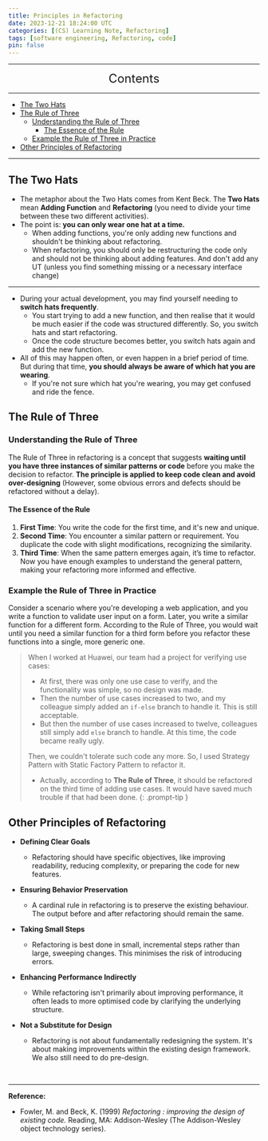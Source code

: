 ```yaml
---
title: Principles in Refactoring
date: 2023-12-21 18:24:00 UTC
categories: [(CS) Learning Note, Refactoring]
tags: [software engineering, Refactoring, code]
pin: false
---
```



---
<center><font size='5'> Contents </font></center>

---

<!-- TOC -->
  * [The Two Hats](#the-two-hats)
  * [The Rule of Three](#the-rule-of-three)
    * [Understanding the Rule of Three](#understanding-the-rule-of-three)
      * [The Essence of the Rule](#the-essence-of-the-rule)
    * [Example the Rule of Three in Practice](#example-the-rule-of-three-in-practice)
  * [Other Principles of Refactoring](#other-principles-of-refactoring)
<!-- TOC -->

---


## The Two Hats

- The metaphor about the Two Hats comes from Kent Beck. The **Two Hats** mean **Adding Function** and **Refactoring** (you need to divide your time between these two different activities).
- The point is: **you can only wear one hat at a time.**
   - When adding functions, you're only adding new functions and shouldn't be thinking about refactoring.
   - When refactoring, you should only be restructuring the code only and should not be thinking about adding features.
     And don't add any UT (unless you find something missing or a necessary interface change)

---

- During your actual development, you may find yourself needing to **switch hats frequently**. 
   - You start trying to add a new function, and then realise that it would be much easier if the code was structured differently. So, you switch hats and start refactoring.
   - Once the code structure becomes better, you switch hats again and add the new function.
- All of this may happen often, or even happen in a brief period of time. But during that time, **you should always be aware of which hat you are wearing**.
   - If you're not sure which hat you're wearing, you may get confused and ride the fence.

## The Rule of Three

### Understanding the Rule of Three

The Rule of Three in refactoring is a concept that suggests **waiting until you have three instances of similar patterns or code** before you make the decision to refactor. **The principle is applied to keep code clean and avoid over-designing** (However, some obvious errors and defects should be refactored without a delay). 

#### The Essence of the Rule

1. **First Time**: You write the code for the first time, and it's new and unique.
2. **Second Time**: You encounter a similar pattern or requirement. You duplicate the code with slight modifications, recognizing the similarity.
3. **Third Time**: When the same pattern emerges again, it’s time to refactor. Now you have enough examples to understand the general pattern, making your refactoring more informed and effective.

### Example the Rule of Three in Practice

Consider a scenario where you're developing a web application, and you write a function to validate user input on a form. Later, you write a similar function for a different form. According to the Rule of Three, you would wait until you need a similar function for a third form before you refactor these functions into a single, more generic one.

> When I worked at Huawei, our team had a project for verifying use cases: 
>    - At first, there was only one use case to verify, and the functionality was simple, so no design was made. 
>    - Then the number of use cases increased to two, and my colleague simply added an `if-else` branch to handle it. This is still acceptable. 
>    - But then the number of use cases increased to twelve, colleagues still simply add `else` branch to handle. At this time, the code became really ugly.
> 
> Then, we couldn't tolerate such code any more. So, I used Strategy Pattern with Static Factory Pattern to refactor it.
>    - Actually, according to **The Rule of Three**, it should be refactored on the third time of adding use cases. It would have saved much trouble if that had been done.
{: .prompt-tip }


## Other Principles of Refactoring

- **Defining Clear Goals**
   - Refactoring should have specific objectives, like improving readability, reducing complexity, or preparing the code for new features.

- **Ensuring Behavior Preservation**
   - A cardinal rule in refactoring is to preserve the existing behaviour. The output before and after refactoring should remain the same.

- **Taking Small Steps**
   - Refactoring is best done in small, incremental steps rather than large, sweeping changes. This minimises the risk of introducing errors.


- **Enhancing Performance Indirectly**
   - While refactoring isn't primarily about improving performance, it often leads to more optimised code by clarifying the underlying structure.

- **Not a Substitute for Design**
   - Refactoring is not about fundamentally redesigning the system. It's about making improvements within the existing design framework. We also still need to do pre-design.


<br>

---

**Reference:**

- Fowler, M. and Beck, K. (1999) _Refactoring : improving the design of existing code._ Reading, MA: Addison-Wesley (The Addison-Wesley object technology series).
